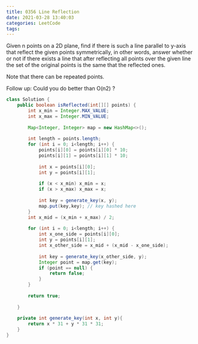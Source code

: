 ```yaml
---
title: 0356 Line Reflection
date: 2021-03-28 13:40:03
categories: LeetCode
tags:
---
```


Given n points on a 2D plane, find if there is such a line parallel to y-axis that reflect the given points symmetrically, in other words, answer whether or not if there exists a line that after reflecting all points over the given line the set of the original points is the same that the reflected ones.

Note that there can be repeated points.

Follow up:
Could you do better than O(n2) ?

```java
class Solution {
    public boolean isReflected(int[][] points) {
        int x_min = Integer.MAX_VALUE;
        int x_max = Integer.MIN_VALUE;
        
        Map<Integer, Integer> map = new HashMap<>();
        
        int length = points.length;
        for (int i = 0; i<length; i++) {
            points[i][0] = points[i][0] * 10;
            points[i][1] = points[i][1] * 10;
            
            int x = points[i][0];
            int y = points[i][1];
            
            if (x < x_min) x_min = x;
            if (x > x_max) x_max = x;
            
            int key = generate_key(x, y);
            map.put(key,key); // key hashed here 
        }
        int x_mid = (x_min + x_max) / 2;
        
        for (int i = 0; i<length; i++) {
            int x_one_side = points[i][0];
            int y = points[i][1];
            int x_other_side = x_mid + (x_mid - x_one_side);
            
            int key = generate_key(x_other_side, y);
            Integer point = map.get(key);
            if (point == null) {
                return false;
            }
        }
        
        return true;
        
    }
    
    private int generate_key(int x, int y){
        return x * 31 + y * 31 * 31;
    }
}
```
